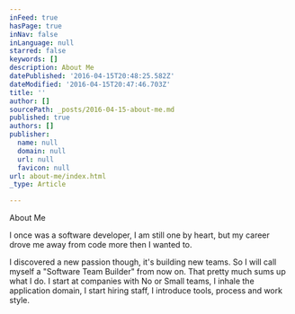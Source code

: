 ```yaml
---
inFeed: true
hasPage: true
inNav: false
inLanguage: null
starred: false
keywords: []
description: About Me
datePublished: '2016-04-15T20:48:25.582Z'
dateModified: '2016-04-15T20:47:46.703Z'
title: ''
author: []
sourcePath: _posts/2016-04-15-about-me.md
published: true
authors: []
publisher:
  name: null
  domain: null
  url: null
  favicon: null
url: about-me/index.html
_type: Article

---
```

About Me

I once was a software developer, I am still one by heart, but my career drove me away from code more then I wanted to. 

I discovered a new passion though, it's building new teams. So I will call myself a "Software Team Builder" from now on. That pretty much sums up what I do. I start at companies with No or Small teams, I inhale the application domain, I start hiring staff, I introduce tools, process and work style.